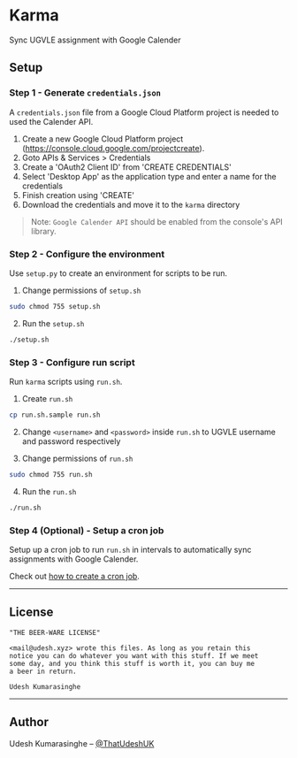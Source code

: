 # Karma

Sync UGVLE assignment with Google Calender

## Setup

### Step 1 - Generate ```credentials.json```
A ```credentials.json``` file from a Google Cloud Platform project is needed to used the Calender API.

1. Create a new Google Cloud Platform project (https://console.cloud.google.com/projectcreate).
2. Goto APIs & Services > Credentials
3. Create a 'OAuth2 Client ID' from 'CREATE CREDENTIALS'
4. Select 'Desktop App' as the application type and enter a name for the credentials
5. Finish creation using 'CREATE'
6. Download the credentials and move it to the ```karma``` directory

> Note: ```Google Calender API``` should be enabled from the console's API library.

### Step 2 - Configure the environment

Use ```setup.py``` to create an environment for scripts to be run.

1. Change permissions of ```setup.sh```
```sh
sudo chmod 755 setup.sh
```

2. Run the ```setup.sh```
```sh
./setup.sh
```

### Step 3 - Configure run script
Run ```karma``` scripts using ```run.sh```.

1. Create ```run.sh```
```sh
cp run.sh.sample run.sh
```

2. Change ```<username>``` and ```<password>``` inside ```run.sh``` to UGVLE username and password respectively

3. Change permissions of ```run.sh```
```sh
sudo chmod 755 run.sh
```

4. Run the ```run.sh```
```sh
./run.sh
```

### Step 4 (Optional) - Setup a cron job

Setup up a cron job to run ```run.sh``` in intervals to automatically sync assignments with Google Calender.

Check out [how to create a cron job](https://help.ubuntu.com/community/CronHowto).

----------

## License
```
"THE BEER-WARE LICENSE"

<mail@udesh.xyz> wrote this files. As long as you retain this 
notice you can do whatever you want with this stuff. If we meet
some day, and you think this stuff is worth it, you can buy me 
a beer in return.

Udesh Kumarasinghe
```

---------

## Author

Udesh Kumarasinghe – [@ThatUdeshUK](https://twitter.com/ThatUdeshUK)



